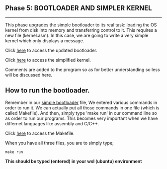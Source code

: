 **Phase 5: BOOTLOADER AND SIMPLER KERNEL**
----------
-----
This phase upgrades the simple bootloader to its real task: loading the OS kernel from disk into memory and transferring control to it. This requires a new file (kernel.asm). In this case, we are going to write a very simple kernel which only displays a message.


Click [here](../src/bootloader/bootstrap2.asm) to access the updated bootloader.

Click [here](../src/kernel/simple_kernel2.asm) to access the simplified kernel.


Comments are added to the program so as for better understanding so less will be discussed here.

How to run the bootloader.
---
Remember in our [simple bootloader](src/assembly_language_practice/bootSectorPractice.asm) file, We entered various commands in order to run it. We can actually put all those commands in one file (which is called Makefile). And then, simply type 'make run' in our command line so as order to run our programs. This becomes very important when we have differnet languages like assembly and C/C++.

Click [here](../Makefile) to access the Makefile.

When you have all three files, you are to simply type;

    make run

**This should be typed (entered) in your wsl (ubuntu) environment** 
